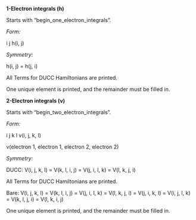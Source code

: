 **1-Electron integrals (h)**

Starts with “begin_one_electron_integrals”.

*Form:*

i   j   h(i, j)

*Symmetry:*

h(i, j) = h(j, i)

All Terms for DUCC Hamiltonians are printed.

One unique element is printed, and the remainder must be filled in.

**2-Electron integrals (v)**

Starts with “begin_two_electron_integrals”.

*Form:*

i   j   k   l   v(i, j, k, l)

v(electron 1, electron 1, electron 2, electron 2)


*Symmetry:*

DUCC: V(i, j, k, l) = V(k, l, i, j) = V(j, i, l, k) = V(l, k, j, i)

All Terms for DUCC Hamiltonians are printed.

Bare: V(i, j, k, l) = V(k, l, i, j) = V(j, i, l, k) = V(l, k, j, i) = V(j, i, k, l) = V(i, j, l, k) = V(k, l, j, i) = V(l, k, i, j)

One unique element is printed, and the remainder must be filled in.

